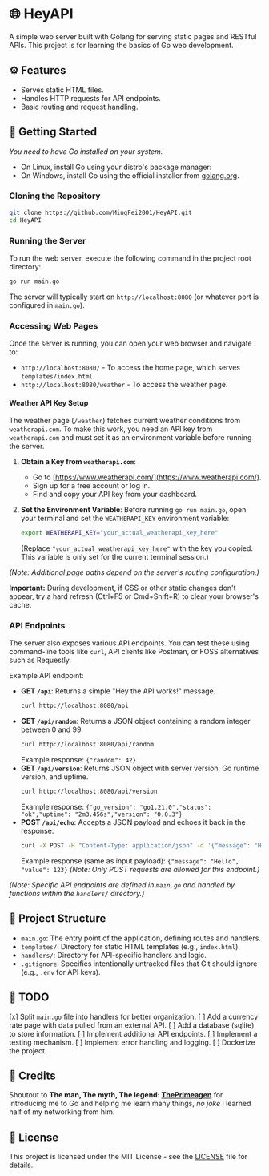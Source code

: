 # 🌐 HeyAPI

A simple web server built with Golang for serving static pages and RESTful APIs. This project is for learning the basics of Go web development.

## ⚙️ Features

*   Serves static HTML files.
*   Handles HTTP requests for API endpoints.
*   Basic routing and request handling.

## 🚀 Getting Started

*You need to have Go installed on your system.*

- On Linux, install Go using your distro's package manager:
- On Windows, install Go using the official installer from [golang.org](https://golang.org/dl/).

### Cloning the Repository

```bash
git clone https://github.com/MingFei2001/HeyAPI.git
cd HeyAPI
```

### Running the Server

To run the web server, execute the following command in the project root directory:

```bash
go run main.go
```

The server will typically start on `http://localhost:8080` (or whatever port is configured in `main.go`).

### Accessing Web Pages

Once the server is running, you can open your web browser and navigate to:

*   `http://localhost:8080/` - To access the home page, which serves `templates/index.html`.
*   `http://localhost:8080/weather` - To access the weather page.

#### Weather API Key Setup

The weather page (`/weather`) fetches current weather conditions from `weatherapi.com`. To make this work, you need an API key from `weatherapi.com` and must set it as an environment variable before running the server.

1.  **Obtain a Key from `weatherapi.com`**:
    *   Go to [https://www.weatherapi.com/](https://www.weatherapi.com/).
    *   Sign up for a free account or log in.
    *   Find and copy your API key from your dashboard.

2.  **Set the Environment Variable**:
    Before running `go run main.go`, open your terminal and set the `WEATHERAPI_KEY` environment variable:

    ```bash
    export WEATHERAPI_KEY="your_actual_weatherapi_key_here"
    ```
    (Replace `"your_actual_weatherapi_key_here"` with the key you copied. This variable is only set for the current terminal session.)

*(Note: Additional page paths depend on the server's routing configuration.)*

**Important:** During development, if CSS or other static changes don't appear, try a hard refresh (Ctrl+F5 or Cmd+Shift+R) to clear your browser's cache.

### API Endpoints

The server also exposes various API endpoints. You can test these using command-line tools like `curl`, API clients like Postman, or FOSS alternatives such as Requestly.

Example API endpoint:

*   **GET `/api`**: Returns a simple "Hey the API works!" message.
    ```bash
    curl http://localhost:8080/api
    ```
*   **GET `/api/random`**: Returns a JSON object containing a random integer between 0 and 99.
    ```bash
    curl http://localhost:8080/api/random
    ```
    Example response: `{"random": 42}`
*   **GET `/api/version`**: Returns JSON object with server version, Go runtime version, and uptime.
    ```bash
    curl http://localhost:8080/api/version
    ```
    Example response: `{"go_version": "go1.21.0","status": "ok","uptime": "2m3.456s","version": "0.0.3"}`
*   **POST `/api/echo`**: Accepts a JSON payload and echoes it back in the response.
    ```bash
    curl -X POST -H "Content-Type: application/json" -d '{"message": "Hello", "value": 123}' http://localhost:8080/api/echo
    ```
    Example response (same as input payload): `{"message": "Hello", "value": 123}`
    *(Note: Only POST requests are allowed for this endpoint.)*

*(Note: Specific API endpoints are defined in `main.go` and handled by functions within the `handlers/` directory.)*

## 📂 Project Structure

*   `main.go`: The entry point of the application, defining routes and handlers.
*   `templates/`: Directory for static HTML templates (e.g., `index.html`).
*   `handlers/`: Directory for API-specific handlers and logic.
*   `.gitignore`: Specifies intentionally untracked files that Git should ignore (e.g., `.env` for API keys).

## 📝 TODO

[x]  Split `main.go` file into handlers for better organization.
[ ]  Add a currency rate page with data pulled from an external API.
[ ]  Add a database (sqlite) to store information.
[ ]  Implement additional API endpoints.
[ ]  Implement a testing mechanism.
[ ]  Implement error handling and logging.
[ ]  Dockerize the project.

## 📢 Credits
Shoutout to **The man, The myth, The legend: [ThePrimeagen](https://github.com/theprimeagen)** for introducing me to Go and helping me learn many things, *no joke* i learned half of my networking from him.

## 📄 License

This project is licensed under the MIT License - see the [LICENSE](LICENSE) file for details.